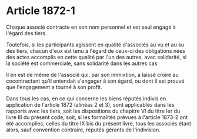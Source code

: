 # Article 1872-1

Chaque associé contracte en son nom personnel et est seul engagé à l'égard des tiers.

Toutefois, si les participants agissent en qualité d'associés au vu et au su des tiers, chacun d'eux est tenu à l'égard de ceux-ci des obligations nées des actes accomplis en cette qualité par l'un des autres, avec solidarité, si la société est commerciale, sans solidarité dans les autres cas.

Il en est de même de l'associé qui, par son immixtion, a laissé croire au cocontractant qu'il entendait s'engager à son égard, ou dont il est prouvé que l'engagement a tourné à son profit.

Dans tous les cas, en ce qui concerne les biens réputés indivis en application de l'article 1872 (alinéas 2 et 3), sont applicables dans les rapports avec les tiers, soit les dispositions du chapitre VI du titre Ier du livre III du présent code, soit, si les formalités prévues à l'article 1873-2 ont été accomplies, celles du titre IX bis du présent livre, tous les associés étant alors, sauf convention contraire, réputés gérants de l'indivision.
